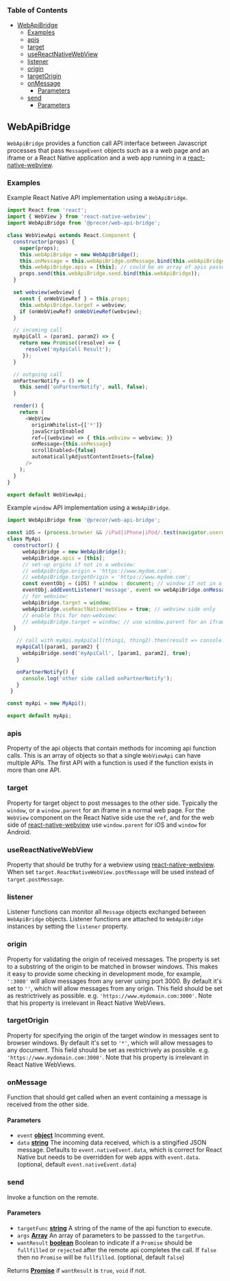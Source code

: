 <!-- Generated by documentation.js. Update this documentation by updating the source code. -->

### Table of Contents

-   [WebApiBridge][1]
    -   [Examples][2]
    -   [apis][3]
    -   [target][4]
    -   [useReactNativeWebView][5]
    -   [listener][6]
    -   [origin][7]
    -   [targetOrigin][8]
    -   [onMessage][9]
        -   [Parameters][10]
    -   [send][11]
        -   [Parameters][12]

## WebApiBridge

`WebApiBridge` provides a function call API interface between Javascript processes
that pass `MessageEvent` objects such as a a web page and an iframe or a React Native
application and a web app running in a [react-native-webview][13].

### Examples

Example React Native API implementation using a `WebApiBridge`.


```javascript
import React from 'react';
import { WebView } from 'react-native-webview';
import WebApiBridge from '@precor/web-api-bridge';

class WebViewApi extends React.Component {
  constructor(props) {
    super(props);
    this.webApiBridge = new WebApiBridge();
    this.onMessage = this.webApiBridge.onMessage.bind(this.webApiBridge);
    this.webApiBridge.apis = [this]; // could be an array of apis passed as a prop instead
    props.send(this.webApiBridge.send.bind(this.webApiBridge));
  }

  set webview(webview) {
    const { onWebViewRef } = this.props;
    this.webApiBridge.target = webview;
    if (onWebViewRef) onWebViewRef(webview);
  }

  // incoming call
  myApiCall = (param1, param2) => {
    return new Promise((resolve) => {
      resolve('myApiCall Result');
     });
  }

  // outgoing call
  onPartnerNotify = () => {
    this.send('onPartnerNotify', null, false);
  }

  render() {
    return (
      <WebView
        originWhitelist={['*']}
        javaScriptEnabled
        ref={(webview) => { this.webview = webview; }}
        onMessage={this.onMessage}
        scrollEnabled={false}
        automaticallyAdjustContentInsets={false}
      />
    );
  }
}

export default WebViewApi;
```

Example `window` API implementation using a `WebApiBridge`.


```javascript
import WebApiBridge from '@precor/web-api-bridge';

const iOS = (process.browser && /iPad|iPhone|iPod/.test(navigator.userAgent));
class MyApi
  constructor() {
     webApiBridge = new WebApiBridge();
     webApiBridge.apis = [this];
     // set-up orgins if not in a webview:
     // webApiBridge.origin = 'https://www.mydom.com';
     // webApiBridge.targetOrigin = 'https://www.mydom.com';
     const eventObj = (iOS) ? window : document; // window if not in a webview
     eventObj.addEventListener('message', event => webApiBridge.onMessage(event, event.data));
     // for webview:
     webApiBridge.target = window;
     webApiBridge.useReactNativeWebView = true; // webview side only
     // enable this for non-webview:
     // webApiBridge.target = window; // use window.parent for an iframe
  }

   // call with myApi.myApiCall(thing1, thing2).then(result => console.log(result));
   myApiCall(param1, param2) {
     webApiBridge.send('myApiCall', [param1, param2], true);
   }

   onPartnerNotify() {
     console.log('other side called onPartnerNotify');
   }
 }

const myApi = new MyApi();

export default myApi;
```

### apis

Property of the api objects that contain methods for incoming api function
calls. This is an array of objects so that a single `WebViewApi` can have
multiple APIs. The first API with a function is used if the function exists
in more than one API.

### target

Property for target object to post messages to the other side. Typically the `window`,
or a `window.parent` for an iframe in a normal web page. For the `WebView`
component on the React Native side use the `ref`, and for the web side of
[react-native-webview][13]
use `window.parent` for iOS and `window` for Android.

### useReactNativeWebView

Property that should be truthy for a webview using
[react-native-webview][13]. When set
`target.ReactNativeWebView.postMessage` will be used instead of `target.postMessage`.

### listener

Listener functions can monitor all `Message` objects exchanged
between `WebApiBridge` objects. Listener functions are attached to `WebApiBridge` instances
by setting the `listener` property.

### origin

Property for validating the origin of received messages. The property is set to a substring
of the origin to be matched in browser windows. This makes it easy to provide some checking
in development mode, for example, `':3000'` will allow messages from any server using port
3000\. By default it's set to `''`, which will allow messages from any origin. This field
should be set as restrictrively as possible. e.g. `'https://www.mydomain.com:3000'`. Note
that his property is irrelevant in React Native WebViews.

### targetOrigin

Property for specifying the origin of the target window in messages sent to browser windows.
By default it's set to `'*'`, which will allow messages to any document. This field
should be set as restrictrively as possible. e.g. `'https://www.mydomain.com:3000'`. Note
that his property is irrelevant in React Native WebViews.

### onMessage

Function that should get called when an event containing a message is received
from the other side.

#### Parameters

-   `event` **[object][14]** Incomming event.
-   `data` **[string][15]** The incoming data received, which is a stingified JSON
    message. Defaults to `event.nativeEvent.data`, which is correct for React Native
    but needs to be overridden for web apps with `event.data`. (optional, default `event.nativeEvent.data`)

### send

Invoke a function on the remote.

#### Parameters

-   `targetFunc` **[string][15]** A string of the name of the api function to execute.
-   `args` **[Array][16]** An array of parameters to be passsed to the `targetFun`.
-   `wantResult` **[boolean][17]** Boolean to indicate if a `Promise` should be `fullfilled`
       or `rejected` after the remote api completes the call. If `false` then no `Promise`
       will be `fullfilled`. (optional, default `false`)

Returns **[Promise][18]** if `wantResult` is `true`, `void` if not.

[1]: #webapibridge

[2]: #examples

[3]: #apis

[4]: #target

[5]: #usereactnativewebview

[6]: #listener

[7]: #origin

[8]: #targetorigin

[9]: #onmessage

[10]: #parameters

[11]: #send

[12]: #parameters-1

[13]: https://github.com/react-native-community/react-native-webview

[14]: https://developer.mozilla.org/docs/Web/JavaScript/Reference/Global_Objects/Object

[15]: https://developer.mozilla.org/docs/Web/JavaScript/Reference/Global_Objects/String

[16]: https://developer.mozilla.org/docs/Web/JavaScript/Reference/Global_Objects/Array

[17]: https://developer.mozilla.org/docs/Web/JavaScript/Reference/Global_Objects/Boolean

[18]: https://developer.mozilla.org/docs/Web/JavaScript/Reference/Global_Objects/Promise
